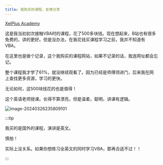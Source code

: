 ```yaml
---
title: 我购买的课程，友情分享
---
```




[XelPlus Academy](https://courses.xelplus.com/)

这是我当初初次接触VBA时的课程，花了500多块钱。现在想起来，B站也有很多免费的，讲的更好。但是没办法，在我花钱买课程学习之前，我并不知道有VBA。

在这里也是做个记录，这个我购买的课程网站，如果不记录的话，我连网址都会忘记。

整个课程我才学了61%，就没继续观看了。因为已经是师傅领进门，后来我在网上查找更多资源，学习的更快。

无论如何，这500块钱花的也是值得！

这个英语老师授课。长得不算漂亮，但是温柔，聪明，讲课有逻辑。

![image-20240326235809101](https://docu-1319658309.cos.ap-guangzhou.myqcloud.com/image-20240326235809101.png)

:::tip

我买的是国外的课程，演讲是英文。

慎拍！

实际上没关系。如果你想练习全英文的同时学习VBA，那再合适不过！！

:::